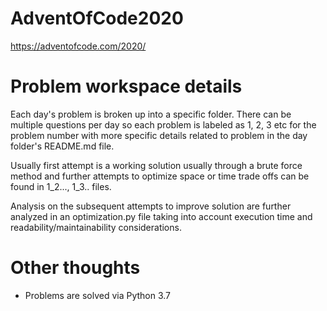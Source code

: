 # AdventOfCode2020
https://adventofcode.com/2020/

# Problem workspace details

Each day's problem is broken up into a specific folder. There can be multiple questions per day so each problem is labeled as 1, 2, 3 etc for the problem number with more specific details related to problem in the day folder's README.md file.

Usually first attempt is a working solution usually through a brute force method and further attempts to optimize space or time trade offs can be found in 1_2..., 1_3.. files.

Analysis on the subsequent attempts to improve solution are further analyzed in an optimization.py file taking into account execution time and readability/maintainability considerations.

# Other thoughts

- Problems are solved via Python 3.7

